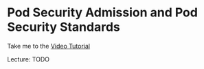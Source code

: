 # Pod Security Admission and Pod Security Standards

Take me to the [Video Tutorial](https://kodekloud.com/topic/pod-security-admission-and-pod-security-standards/)

Lecture: TODO

